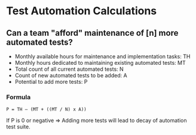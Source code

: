 # Test Automation Calculations

## Can a team "afford" maintenance of [n] more automated tests?

- Monthly available hours for maintenance and implementation tasks: TH
- Monthly hours dedicated to maintaining existing automated tests: MT 
- Total count of all current automated tests: N 
- Count of new automated tests to be added: A 
- Potential to add more tests: P

### Formula
`P = TH – (MT + ((MT / N) x A))`

If P is 0 or negative => Adding more tests will lead to decay of automation test suite.
